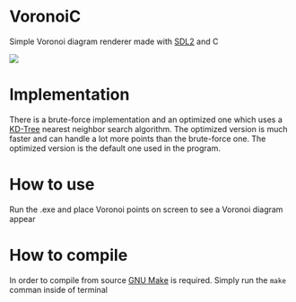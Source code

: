 # VoronoiC
Simple Voronoi diagram renderer made with [SDL2](https://www.libsdl.org/) and C

![](https://user-images.githubusercontent.com/31960595/189929905-039a72a8-69d5-4d3e-8595-907af8516c33.png)

# Implementation
There is a brute-force implementation and an optimized one which uses a [KD-Tree](https://en.wikipedia.org/wiki/K-d_tree) nearest neighbor search algorithm. The optimized version is much faster and can handle a lot more points than the brute-force one. The optimized version is the default one used in the program.

# How to use
Run the .exe and place Voronoi points on screen to see a Voronoi diagram appear

# How to compile
In order to compile from source [GNU Make](https://www.gnu.org/software/make/) is required. Simply run the ```make``` comman inside of terminal
